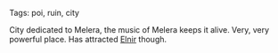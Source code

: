 Tags: poi, ruin, city

City dedicated to Melera, the music of Melera keeps it alive. Very, very powerful place. Has attracted [Elnir](Elnir) though.
